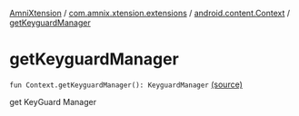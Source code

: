 [AmniXtension](../../index.md) / [com.amnix.xtension.extensions](../index.md) / [android.content.Context](index.md) / [getKeyguardManager](./get-keyguard-manager.md)

# getKeyguardManager

`fun Context.getKeyguardManager(): KeyguardManager` [(source)](https://github.com/AmniX/AmniXTension/tree/master/AmniXtension/src/main/java/com/amnix/xtension/extensions/ContextExtension.kt#L600)

get KeyGuard Manager

